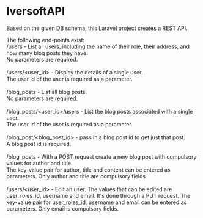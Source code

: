 # IversoftAPI
Based on the given DB schema, this Laravel project creates a REST API.


The following end-points exist:<br> 
/users - List all users, including the name of their role, their address, and how many blog posts they have.<br>No parameters are required.<br><br>
/users/<user_id> - Display the details of a single user.<br>The user id of the user is required as a parameter.<br><br>
/blog_posts - List all blog posts.<br>No parameters are required.<br><br>
/blog_posts/<user_id>/users - List the blog posts associated with a single user.<br>The user id of the user is required as a parameter.<br><br>
/blog_post/<blog_post_id> - pass in a blog post id to get just that post.<br>A blog post id is required.<br><br>
/blog_posts - With a POST request create a new blog post with compulsory values for author and title.<br>The key-value pair for author, title and content can be entered as parameters. Only author and title are compulsory fields.<br><br> 
/users/<user_id> - Edit an user. The values that can be edited are user_roles_id, username and email. It's done through a PUT request. The key-value pair for user_roles_id, username and email can be entered as parameters. Only email is compulsory fields.<br><br>   





